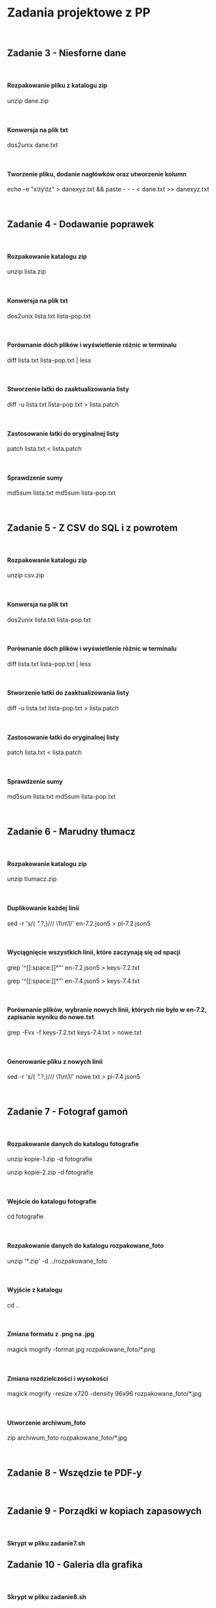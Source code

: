 # Zadania projektowe z PP  

<br>

## Zadanie 3 - Niesforne dane  
<br>

#### **Rozpakowanie pliku z katalogu zip**

unzip dane.zip

<br>

#### **Konwersja na plik txt**

dos2unix dane.txt

<br>

#### **Tworzenie pliku, dodanie nagłówków oraz utworzenie kolumn**   
echo -e "x\ty\tz" > danexyz.txt && paste - - - < dane.txt >> danexyz.txt

<br>

## Zadanie 4 - Dodawanie poprawek
<br>

#### **Rozpakowanie katalogu zip** 

unzip lista.zip

<br>

#### **Konwersja na plik txt**
dos2unix lista.txt lista-pop.txt

<br>

#### **Porównanie dóch plików i wyświetlenie różnic w terminalu**
diff lista.txt lista-pop.txt | less

<br>

#### **Stworzenie łatki do zaaktualizowania listy**
diff -u lista.txt lista-pop.txt > lista.patch

<br>

#### **Zastosowanie łatki do oryginalnej listy**
patch lista.txt < lista.patch

<br>

#### **Sprawdzenie sumy**
md5sum lista.txt
md5sum lista-pop.txt

<br>

## Zadanie 5 - Z CSV do SQL i z powrotem
<br>

#### **Rozpakowanie katalogu zip** 

unzip csv.zip

<br>

#### **Konwersja na plik txt**
dos2unix lista.txt lista-pop.txt

<br>

#### **Porównanie dóch plików i wyświetlenie różnic w terminalu**
diff lista.txt lista-pop.txt | less

<br>

#### **Stworzenie łatki do zaaktualizowania listy**
diff -u lista.txt lista-pop.txt > lista.patch

<br>

#### **Zastosowanie łatki do oryginalnej listy**
patch lista.txt < lista.patch

<br>

#### **Sprawdzenie sumy**
md5sum lista.txt
md5sum lista-pop.txt

<br>

## Zadanie 6 - Marudny tłumacz

<br>

#### **Rozpakowanie katalogu zip** 
unzip tlumacz.zip

<br>

#### **Duplikowanie każdej linii**

sed -r 's/( *".*?,)/\/\/ \1\n\1/' en-7.2.json5 > pl-7.2.json5

<br>

#### **Wyciągnięcie wszystkich linii, które zaczynają się od spacji**
grep '^[[:space:]]*"' en-7.2.json5 > keys-7.2.txt

grep '^[[:space:]]*"' en-7.4.json5 > keys-7.4.txt

<br>

#### **Porównanie plików, wybranie nowych linii, których nie było w en-7.2, zapisanie wyniku do nowe.txt**
grep -Fvx -f keys-7.2.txt keys-7.4.txt > nowe.txt

<br>

#### **Generowanie pliku z nowych linii**
sed -r 's/( *".*?,)/\/\/ \1\n\1/' nowe.txt > pl-7.4.json5

<br>

## Zadanie 7 - Fotograf gamoń

<br>

#### **Rozpakowanie danych do katalogu fotografie**
unzip kopie-1.zip -d fotografie

unzip kopie-2.zip -d fotografie

<br>

#### **Wejście do katalogu fotografie**

cd fotografie

<br>

#### **Rozpakowanie danych do katalogu rozpakowane_foto**
unzip '*.zip' -d ../rozpakowane_foto

<br>

#### **Wyjście z katalogu**
cd ..

<br>

#### **Zmiana formatu z .png na .jpg**
magick mogrify -format jpg rozpakowane_foto/*.png

<br>

#### **Zmiana rozdzielczości i wysokości**
magick mogrify -resize x720 -density 96x96 rozpakowane_foto/*.jpg 

<br>

#### **Utworzenie archiwum_foto**
zip archiwum_foto rozpakowane_foto/*.jpg

<br>

## Zadanie 8 - Wszędzie te PDF-y

<br>

## Zadanie 9 - Porządki w kopiach zapasowych

<br>

#### **Skrypt w pliku zadanie7.sh**

## Zadanie 10 - Galeria dla grafika

<br>

#### **Skrypt w pliku zadanie8.sh**